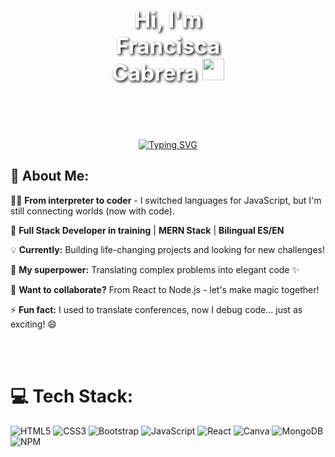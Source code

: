 
<br>
<div align="center" style="position: relative; text-align: center; color: white; height: 300px; background-image: url('https://raw.githubusercontent.com/Panchacpo/Panchacpo/main/Banner%20para%20YouTube%20-%20Full%20Stack%20JS%20Developer.png'); background-size: cover; background-position: center;">
  <div style="position: absolute; top: 50%; left: 50%; transform: translate(-50%, -50%); text-shadow: 2px 2px 4px #000000;">
    <h1 style="margin: 0; font-size: 2.5em;">
      Hi, I'm Francisca Cabrera 
      <img src="https://media.giphy.com/media/hvRJCLFzcasrR4ia7z/giphy.gif" width="35">
    </h1>
  </div>
</div>

<!-- Resto del contenido -->

<!--
**Panchacpo/Panchacpo** is a ✨ _special_ ✨ repository because its `README.md` (this file) appears on your GitHub profile.

Here are some ideas to get you started:

- 🔭 I’m currently working on ...
- 🌱 I’m currently learning ...
- 👯 I’m looking to collaborate on ...
- 🤔 I’m looking for help with ...
- 💬 Ask me about ...
- 📫 How to reach me: ...
- 😄 Pronouns: ...
- ⚡ Fun fact: ...
-->

<div align="center">
  <a href="https://github.com/DenverCoder1/readme-typing-svg">
    <img src="https://readme-typing-svg.herokuapp.com?font=Time+New+Roman&color=FF69B4&size=25&center=true&vCenter=true&width=600&height=100&lines=FullStack+jr+developer;Continuous+improvement+passionate;Always+optimizing+processes;Always+learning+new+things" alt="Typing SVG" />
  </a>
</div>
<div align="center">
</div>

## 💫 About Me:

👩‍💻 **From interpreter to coder** - I switched languages for JavaScript, but I'm still connecting worlds (now with code).

🚀 **Full Stack Developer in training** | **MERN Stack** | **Bilingual ES/EN**

💡 **Currently:** Building life-changing projects and looking for new challenges!

🎯 **My superpower:** Translating complex problems into elegant code ✨

🤝 **Want to collaborate?** From React to Node.js - let's make magic together!

⚡ **Fun fact:** I used to translate conferences, now I debug code... just as exciting! 😄


<br/>
<br/> 

# 💻 Tech Stack:
![HTML5](https://img.shields.io/badge/html5-%23E34F26.svg?style=for-the-badge&logo=html5&logoColor=white) ![CSS3](https://img.shields.io/badge/css3-%231572B6.svg?style=for-the-badge&logo=css3&logoColor=white) ![Bootstrap](https://img.shields.io/badge/bootstrap-%23563D7C.svg?style=for-the-badge&logo=bootstrap&logoColor=white) ![JavaScript](https://img.shields.io/badge/javascript-%23323330.svg?style=for-the-badge&logo=javascript&logoColor=%23F7DF1E) ![React](https://img.shields.io/badge/react-%2320232a.svg?style=for-the-badge&logo=react&logoColor=%2361DAFB) ![Canva](https://img.shields.io/badge/Canva-%2300C4CC.svg?style=for-the-badge&logo=Canva&logoColor=white) 
![MongoDB](https://img.shields.io/badge/MongoDB-%234ea94b.svg?style=for-the-badge&logo=mongodb&logoColor=white)
![NPM](https://img.shields.io/badge/NPM-%23CB3837.svg?style=for-the-badge&logo=npm&logoColor=white)
